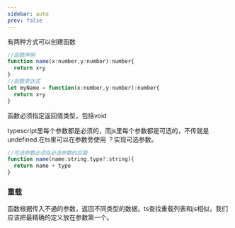 ```yaml
---
sidebar: auto
prev: false
---
```


有两种方式可以创建函数
```js
//函数声明
function name(x:number,y:number):number{
  return x+y
}
//函数表达式
let myName = function(x:number,y:number):number{
  return x+y
}
```
函数必须指定返回值类型，包括void

typescript里每个参数都是必须的，而js里每个参数都是可选的，不传就是undefined.在ts里可以在参数旁使用 ？实现可选参数。
```js
//可选参数必须在必选参数的后面
function name(name:string,type?:string){
  return name + type
}
``` 

### 重载
函数根据传入不通的参数，返回不同类型的数据。ts查找重载列表和js相似，我们应该把最精确的定义放在参数第一个。

